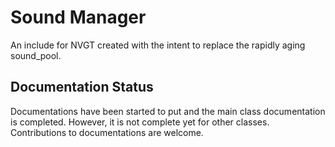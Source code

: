 # Sound Manager
An include for NVGT created with the intent to replace the rapidly aging sound_pool.

## Documentation Status
Documentations have been started to put and the main class documentation is completed. However, it is not complete yet for other classes. Contributions to documentations are welcome.
